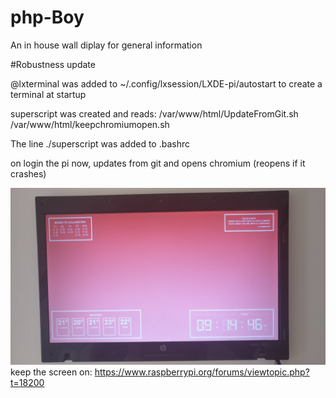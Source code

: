 # php-Boy
An in house wall diplay for general information

#Robustness update

@lxterminal was added to
~/.config/lxsession/LXDE-pi/autostart
to create a terminal at startup

superscript was created and reads:
/var/www/html/UpdateFromGit.sh
/var/www/html/keepchromiumopen.sh

The line ./superscript
was added to .bashrc
 
on login the pi now, updates from git and opens chromium (reopens if it crashes)
 
 



![alt text](https://raw.githubusercontent.com/conorhennessy/php-Boy/master/picture2.jpg)
keep the screen on:
https://www.raspberrypi.org/forums/viewtopic.php?t=18200
